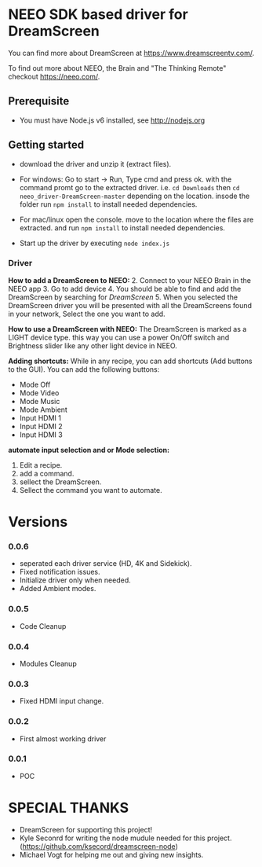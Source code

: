 # NEEO SDK based driver for DreamScreen

You can find more about DreamScreen at https://www.dreamscreentv.com/.

To find out more about NEEO, the Brain and "The Thinking Remote" checkout https://neeo.com/.

## Prerequisite

* You must have Node.js v6 installed, see http://nodejs.org

## Getting started

* download the driver and unzip it (extract files).

* For windows: Go to start -> Run, Type cmd and press ok.
  with the command promt go to the extracted driver. i.e. `cd Downloads` then `cd neeo_driver-DreamScreen-master` depending on the location.
  insode the folder run `npm install` to install needed dependencies.

* For mac/linux open the console.
  move to the location where the files are extracted. and run `npm install` to install needed dependencies.

* Start up the driver by executing `node index.js`

### Driver

__How to add a DreamScreen to NEEO:__
2. Connect to your NEEO Brain in the NEEO app
3. Go to add device
4. You should be able to find and add the DreamScreen by searching for _DreamScreen_
5. When you selected the DreamScreen driver you will be presented with all the DreamScreens found in your network, Select the one you want to add.

__How to use a DreamScreen with NEEO:__
The DreamScreen is marked as a LIGHT device type. this way you can use a power On/Off switch and Brightness slider like any other light device in NEEO.

__Adding shortcuts:__
While in any recipe, you can add shortcuts (Add buttons to the GUI).
You can add the following buttons:
- Mode Off
- Mode Video
- Mode Music
- Mode Ambient
- Input HDMI 1
- Input HDMI 2
- Input HDMI 3

__automate input selection and or Mode selection:__
1. Edit a recipe.
2. add a command.
3. sellect the DreamScreen.
4. Sellect the command you want to automate.


# Versions


### 0.0.6
- seperated each driver service (HD, 4K and Sidekick).
- Fixed notification issues.
- Initialize driver only when needed.
- Added Ambient modes.

### 0.0.5
- Code Cleanup

### 0.0.4
- Modules Cleanup

### 0.0.3
- Fixed HDMI input change.

### 0.0.2
- First almost working driver

### 0.0.1
- POC


# SPECIAL THANKS
- DreamScreen for supporting this project!
- Kyle Seconrd for writing the node mudule needed for this project. (https://github.com/ksecord/dreamscreen-node)
- Michael Vogt for helping me out and giving new insights.